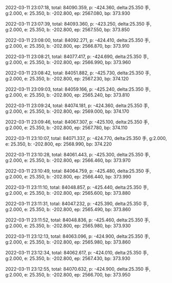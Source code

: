 2022-03-11 23:07:18, total: 84090.359, p: -424.360, delta:25.350 手, g:2.000, e: 25.350, b: -202.800, ep: 2567.080, bp: 373.930

2022-03-11 23:07:39, total: 84093.360, p: -423.250, delta:25.350 手, g:2.000, e: 25.350, b: -202.800, ep: 2567.550, bp: 373.850

2022-03-11 23:08:00, total: 84092.271, p: -424.410, delta:25.350 手, g:2.000, e: 25.350, b: -202.800, ep: 2566.870, bp: 373.910

2022-03-11 23:08:21, total: 84077.417, p: -424.690, delta:25.350 手, g:2.000, e: 25.350, b: -202.800, ep: 2566.990, bp: 373.960

2022-03-11 23:08:42, total: 84051.882, p: -425.730, delta:25.350 手, g:2.000, e: 25.350, b: -202.800, ep: 2567.230, bp: 374.120

2022-03-11 23:09:03, total: 84059.166, p: -425.240, delta:25.350 手, g:2.000, e: 25.350, b: -202.800, ep: 2565.240, bp: 373.810

2022-03-11 23:09:24, total: 84074.181, p: -424.360, delta:25.350 手, g:2.000, e: 25.350, b: -202.800, ep: 2569.000, bp: 374.170

2022-03-11 23:09:46, total: 84067.307, p: -425.100, delta:25.350 手, g:2.000, e: 25.350, b: -202.800, ep: 2567.780, bp: 374.110

2022-03-11 23:10:07, total: 84071.337, p: -424.770, delta:25.350 手, g:2.000, e: 25.350, b: -202.800, ep: 2568.990, bp: 374.220

2022-03-11 23:10:28, total: 84061.443, p: -425.300, delta:25.350 手, g:2.000, e: 25.350, b: -202.800, ep: 2566.460, bp: 373.970

2022-03-11 23:10:49, total: 84064.759, p: -425.480, delta:25.350 手, g:2.000, e: 25.350, b: -202.800, ep: 2566.440, bp: 373.990

2022-03-11 23:11:10, total: 84048.857, p: -425.440, delta:25.350 手, g:2.000, e: 25.350, b: -202.800, ep: 2565.600, bp: 373.880

2022-03-11 23:11:31, total: 84047.232, p: -425.390, delta:25.350 手, g:2.000, e: 25.350, b: -202.800, ep: 2565.490, bp: 373.860

2022-03-11 23:11:52, total: 84048.836, p: -425.460, delta:25.350 手, g:2.000, e: 25.350, b: -202.800, ep: 2565.980, bp: 373.930

2022-03-11 23:12:13, total: 84063.096, p: -424.900, delta:25.350 手, g:2.000, e: 25.350, b: -202.800, ep: 2565.980, bp: 373.860

2022-03-11 23:12:34, total: 84062.617, p: -424.010, delta:25.350 手, g:2.000, e: 25.350, b: -202.800, ep: 2567.430, bp: 373.930

2022-03-11 23:12:55, total: 84070.632, p: -424.900, delta:25.350 手, g:2.000, e: 25.350, b: -202.800, ep: 2566.700, bp: 373.950